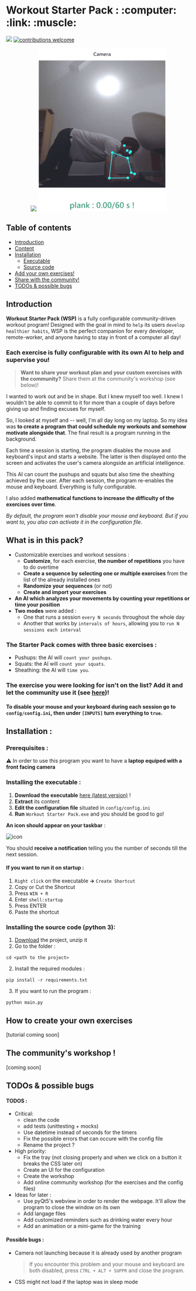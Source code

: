 <h1 style="align-items:center;"> Workout Starter Pack  : :computer: :link: :muscle:</h1>

[![](https://img.shields.io/badge/beta-v0.1-brightgreen)](https://github.com/AlioptK/Workout-Starter-Pack/pulls)
[![contributions welcome](https://img.shields.io/badge/contributions-welcome-brightgreen.svg?style=flat)](https://github.com/AlioptK/Workout-Starter-Pack/issues)


<p style="flex:row" align="center">
 <img src="./demo_squats.gif" width="350"/>
 <img src="./demo_plank.gif" width="350"/>
</p>

## Table of contents
* [Introduction](#introduction)
* [Content](#content)
* [Installation](#installation)
    * [Executable](#installation-exe)
    * [Source code](#installation-source)
* [Add your own exercises!](#add-exercise)
* [Share with the community!](#sharing)
* [TODOs & possible bugs](#todos-bugs)

<a name="introduction"></a>
## Introduction

**Workout Starter Pack (WSP)** is a fully configurable community-driven workout program! Designed with the goal in mind to ```help``` its users ```develop healthier habits```, WSP is the perfect companion for every developer, remote-worker, and anyone having to stay in front of a computer all day!

### Each exercise is fully configurable with its own AI to help and supervise you! 
> **Want to share your workout plan and your custom exercises with the community?** Share them at the community's workshop (see below)!

I wanted to work out and be in shape. But I knew myself too well. I knew I wouldn't be able to commit to it for more than a couple of days before giving up and finding excuses for myself.

So, I looked at myself and -- well, I'm all day long on my laptop. So my idea was **to create a program that could schedule my workouts and somehow motivate alongside that**.
The final result is a program running in the background. 

Each time a session is starting, the program disables the mouse and keyboard's input and starts a website. The latter is then displayed onto the screen and activates the user's camera alongside an artificial intelligence.

This AI can count the pushups and squats but also time the sheathing achieved by the user. After each session, the program re-enables the mouse and keyboard. Everything is fully configurable.

I also added **mathematical functions to increase the difficulty of the exercises over time**. 

*By default, the program won't disable your mouse and keyboard. But if you want to, you also can activate it in the configuration file*.

<a name="content"></a>
## What is in this pack?
 - Customizable exercises and workout sessions :
      - **Customize**, for each exercise, **the number of repetitions** you have to do overtime
      - **Create a sequence by selecting one or multiple exercises** from the list of the already installed ones
      - **Randomize your sequences** (or not)
      - **Create and import your exercises**
 - **An AI which analyzes your movements by counting your repetitions or time your position**
 - **Two modes** were added : 
     - One that runs a session ```every N seconds``` throughout the whole day
     - Another that works by ```intervals of hours```, allowing you to ```run N sessions each interval``` 
 
### The Starter Pack comes with three basic exercises :
  - Pushups: the AI will ```count your pushups```.
  - Squats: the AI will ```count your squats```.
  - Sheathing: the AI will ```time you```.

### The exercise you were looking for isn't on the list? Add it and let the community use it (see [here](#sharing))!

#### To disable your mouse and your keyboard during each session go to ```config/config.ini```, then under ```[INPUTS]``` turn everything to ```true```.

<a name="installation"></a>
## Installation : 

<a name="installation-exe"></a>
### Prerequisites :
:warning: In order to use this program you want to have a **laptop equiped with a front facing camera**

### Installing the executable :
1) **Download the executable** [here (latest version)](https://bit.ly/2T84EhW) !
2) **Extract** its content 
3) **Edit the configuration file** situated in ```config/config.ini```
4) **Run** ```Workout Starter Pack.exe``` and you should be good to go!

**An icon should appear on your taskbar** : 


![icon](https://i.imgur.com/k1EBRuW.png)

You should **receive a notification** telling you the number of seconds till the next session.


#### If you want to run it on startup :

1) ```Right click``` on the executable **->** ```Create Shortcut```
2) Copy or Cut the Shortcut
3) Press ``` WIN + R ```
4) Enter ``` shell:startup ```
5) Press ENTER
5) Paste the shortcut


<a name="installation-source"></a>
### Installing the source code (python 3):

1) [Download](https://github.com/AlioptK/Workout-Starter-Pack/archive/master.zip) the project, unzip it
2) Go to the folder :
```
cd <path to the project>
```
2) Install the required modules :
```
pip install -r requirements.txt
```
3) If you want to run the program :
```
python main.py 
```

<a name="add-exercise"></a>
## How to create your own exercises

[tutorial coming soon]

<a name="sharing"></a>
## The community's workshop !

[coming soon]

<a name="todos-bugs"></a>
## TODOs & possible bugs

#### TODOS :

- Critical:
    - clean the code 
    - add tests (unittesting + mocks)
    - Use datetime instead of seconds for the timers
    - Fix the possible errors that can occure with the config file
    - Rename the project ?
- High priority:
    - Fix the tray (not closing properly and when we click on a button it breaks the CSS later on)
    - Create an UI for the configuration
    - Create the workshop
    - Add online community workshop (for the exercises and the config files)
- Ideas for later :
    - Use pyQt5's webview in order to render the webpage. It'll allow the program to close the window on its own
    - Add langage files
    - Add customized reminders such as drinking water every hour
    - Add an animation or a mini-game for the training


#### Possible bugs :

- Camera not launching because it is already used by another program 
  > If you encounter this problem and your mouse and keyboard are both disabled, press ```CTRL + ALT + SUPPR``` and close the program.
- CSS might not load if the laptop was in sleep mode

